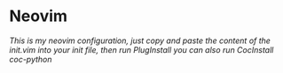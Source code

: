 # Neovim


_This is my neovim configuration, just copy and paste the content of the init.vim into your init file, then run PlugInstall
you can also run CocInstall coc-python_
